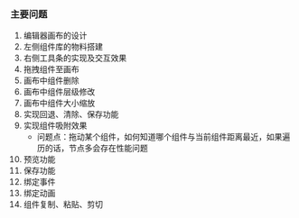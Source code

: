 ### 主要问题

1. 编辑器画布的设计
2. 左侧组件库的物料搭建
3. 右侧工具条的实现及交互效果
4. 拖拽组件至画布
5. 画布中组件删除
6. 画布中组件层级修改
7. 画布中组件大小缩放
8. 实现回退、清除、保存功能
9. 实现组件吸附效果
   - 问题点：拖动某个组件，如何知道哪个组件与当前组件距离最近，如果遍历的话，节点多会存在性能问题
10. 预览功能
11. 保存功能
12. 绑定事件
13. 绑定动画
14. 组件复制、粘贴、剪切
